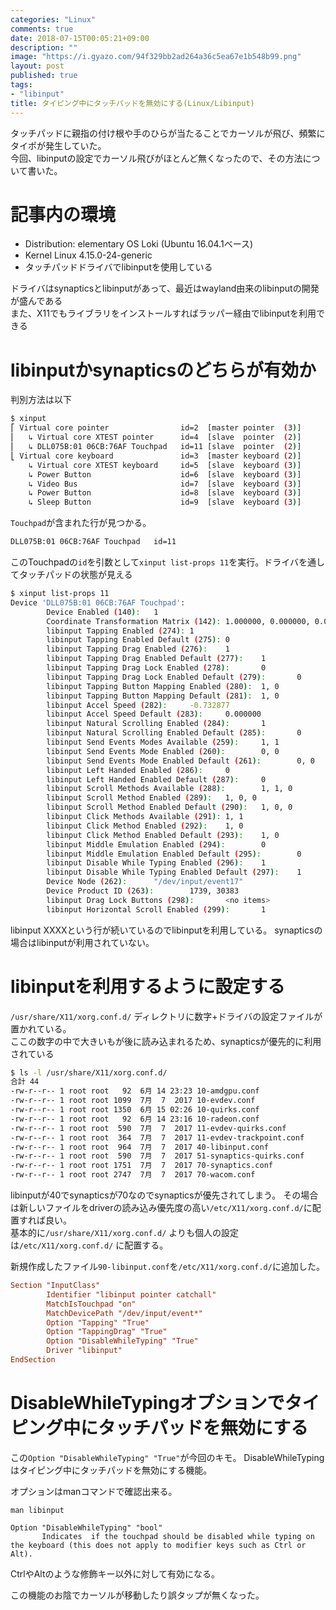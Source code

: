 ```yaml
---
categories: "Linux"
comments: true
date: 2018-07-15T00:05:21+09:00
description: ""
image: "https://i.gyazo.com/94f329bb2ad264a36c5ea67e1b548b99.png"
layout: post
published: true
tags:
- "libinput"
title: タイピング中にタッチパッドを無効にする(Linux/Libinput)
---
```


タッチパッドに親指の付け根や手のひらが当たることでカーソルが飛び、頻繁にタイポが発生していた。  
今回、libinputの設定でカーソル飛びがほとんど無くなったので、その方法について書いた。

# 記事内の環境
- Distribution: elementary OS Loki (Ubuntu 16.04.1ベース)
- Kernel Linux 4.15.0-24-generic
- タッチパッドドライバでlibinputを使用している

ドライバはsynapticsとlibinputがあって、最近はwayland由来のlibinputの開発が盛んである  
また、X11でもライブラリをインストールすればラッパー経由でlibinputを利用できる

# libinputかsynapticsのどちらが有効か

判別方法は以下

```bash
$ xinput
⎡ Virtual core pointer                id=2  [master pointer  (3)]
⎜   ↳ Virtual core XTEST pointer      id=4  [slave  pointer  (2)]
⎜   ↳ DLL075B:01 06CB:76AF Touchpad   id=11 [slave  pointer  (2)]
⎣ Virtual core keyboard               id=3  [master keyboard (2)]
    ↳ Virtual core XTEST keyboard     id=5  [slave  keyboard (3)]
    ↳ Power Button                    id=6  [slave  keyboard (3)]
    ↳ Video Bus                       id=7  [slave  keyboard (3)]
    ↳ Power Button                    id=8  [slave  keyboard (3)]
    ↳ Sleep Button                    id=9  [slave  keyboard (3)]
```

`Touchpad`が含まれた行が見つかる。
```bash
DLL075B:01 06CB:76AF Touchpad   id=11
```

このTouchpadの`id`を引数として`xinput list-props 11`を実行。ドライバを通してタッチパッドの状態が見える

```bash
$ xinput list-props 11
Device 'DLL075B:01 06CB:76AF Touchpad':
        Device Enabled (140):   1
        Coordinate Transformation Matrix (142): 1.000000, 0.000000, 0.000000, 0.000000, 1.000000, 0.000000, 0.000000, 0.000000, 1.000000
        libinput Tapping Enabled (274): 1
        libinput Tapping Enabled Default (275): 0
        libinput Tapping Drag Enabled (276):    1
        libinput Tapping Drag Enabled Default (277):    1
        libinput Tapping Drag Lock Enabled (278):       0
        libinput Tapping Drag Lock Enabled Default (279):       0
        libinput Tapping Button Mapping Enabled (280):  1, 0
        libinput Tapping Button Mapping Default (281):  1, 0
        libinput Accel Speed (282):     -0.732877
        libinput Accel Speed Default (283):     0.000000
        libinput Natural Scrolling Enabled (284):       1
        libinput Natural Scrolling Enabled Default (285):       0
        libinput Send Events Modes Available (259):     1, 1
        libinput Send Events Mode Enabled (260):        0, 0
        libinput Send Events Mode Enabled Default (261):        0, 0
        libinput Left Handed Enabled (286):     0
        libinput Left Handed Enabled Default (287):     0
        libinput Scroll Methods Available (288):        1, 1, 0
        libinput Scroll Method Enabled (289):   1, 0, 0
        libinput Scroll Method Enabled Default (290):   1, 0, 0
        libinput Click Methods Available (291): 1, 1
        libinput Click Method Enabled (292):    1, 0
        libinput Click Method Enabled Default (293):    1, 0
        libinput Middle Emulation Enabled (294):        0
        libinput Middle Emulation Enabled Default (295):        0
        libinput Disable While Typing Enabled (296):    1
        libinput Disable While Typing Enabled Default (297):    1
        Device Node (262):      "/dev/input/event17"
        Device Product ID (263):        1739, 30383
        libinput Drag Lock Buttons (298):       <no items>
        libinput Horizontal Scroll Enabled (299):       1
```

libinput XXXXという行が続いているのでlibinputを利用している。
synapticsの場合はlibinputが利用されていない。


# libinputを利用するように設定する

`/usr/share/X11/xorg.conf.d/` ディレクトリに数字+ドライバの設定ファイルが置かれている。  
ここの数字の中で大きいもが後に読み込まれるため、synapticsが優先的に利用されている



```bash
$ ls -l /usr/share/X11/xorg.conf.d/
合計 44
-rw-r--r-- 1 root root   92  6月 14 23:23 10-amdgpu.conf
-rw-r--r-- 1 root root 1099  7月  7  2017 10-evdev.conf
-rw-r--r-- 1 root root 1350  6月 15 02:26 10-quirks.conf
-rw-r--r-- 1 root root   92  6月 14 23:16 10-radeon.conf
-rw-r--r-- 1 root root  590  7月  7  2017 11-evdev-quirks.conf
-rw-r--r-- 1 root root  364  7月  7  2017 11-evdev-trackpoint.conf
-rw-r--r-- 1 root root  964  7月  7  2017 40-libinput.conf
-rw-r--r-- 1 root root  590  7月  7  2017 51-synaptics-quirks.conf
-rw-r--r-- 1 root root 1751  7月  7  2017 70-synaptics.conf
-rw-r--r-- 1 root root 2747  7月  7  2017 70-wacom.conf
```

libinputが40でsynapticsが70なのでsynapticsが優先されてしまう。
その場合は新しいファイルをdriverの読み込み優先度の高い`/etc/X11/xorg.conf.d/`に配置すれば良い。  
基本的に`/usr/share/X11/xorg.conf.d/` よりも個人の設定は`/etc/X11/xorg.conf.d/` に配置する。

新規作成したファイル`90-libinput.conf`を`/etc/X11/xorg.conf.d/`に追加した。 

```conf
Section "InputClass"
        Identifier "libinput pointer catchall"
        MatchIsTouchpad "on"
        MatchDevicePath "/dev/input/event*"
        Option "Tapping" "True"
        Option "TappingDrag" "True"
        Option "DisableWhileTyping" "True"
        Driver "libinput"
EndSection
```

# DisableWhileTypingオプションでタイピング中にタッチパッドを無効にする

この`Option "DisableWhileTyping" "True"`が今回のキモ。
DisableWhileTypingはタイピング中にタッチパッドを無効にする機能。 

オプションはmanコマンドで確認出来る。
```
man libinput
```

```man
Option "DisableWhileTyping" "bool"
       Indicates  if the touchpad should be disabled while typing on the keyboard (this does not apply to modifier keys such as Ctrl or Alt).
```

CtrlやAltのような修飾キー以外に対して有効になる。

この機能のお陰でカーソルが移動したり誤タップが無くなった。
